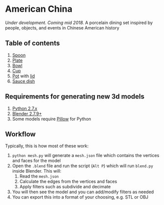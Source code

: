# American China

_Under development. Coming mid 2018._ A porcelain dining set inspired by people, objects, and events in Chinese American history

## Table of contents

1. [Spoon](spoon/)
1. [Plate](plate/)
1. [Bowl](bowl/)
1. [Cup](cup/)
1. [Pot](pot/) with [lid](pot_lid/)
1. [Sauce dish](sauce_dish/)

## Requirements for generating new 3d models

1. [Python 2.7.x](https://www.python.org/downloads/)
1. [Blender 2.7.9+](https://www.blender.org/)
1. Some models require [Pillow](https://pillow.readthedocs.io/en/5.1.x/) for Python

## Workflow

Typically, this is how most of these work:

1. `python mesh.py` will generate a `mesh.json` file which contains the vertices and faces for the model
1. Open the `.blend` file and run the script (`Alt P`) which will run `blend.py` inside Blender. This will:
    1. Read the `mesh.json`
    1. Calculate the edges from the vertices and faces
    1. Apply filters such as subdivide and decimate
1. You will then see the model and you can add/modify filters as needed
1. You can export this into a format of your choosing, e.g. STL or OBJ

